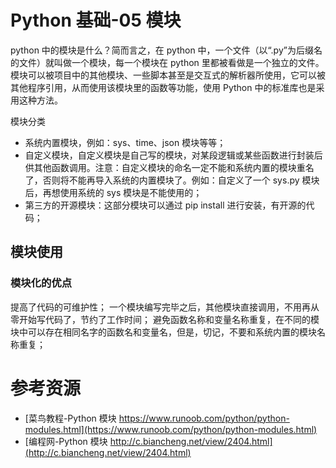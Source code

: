 # Python 基础-05 模块

python 中的模块是什么？简而言之，在 python 中，一个文件（以“.py”为后缀名的文件）就叫做一个模块，每一个模块在 python 里都被看做是一个独立的文件。模块可以被项目中的其他模块、一些脚本甚至是交互式的解析器所使用，它可以被其他程序引用，从而使用该模块里的函数等功能，使用 Python 中的标准库也是采用这种方法。

模块分类

- 系统内置模块，例如：sys、time、json 模块等等；
- 自定义模块，自定义模块是自己写的模块，对某段逻辑或某些函数进行封装后供其他函数调用。注意：自定义模块的命名一定不能和系统内置的模块重名了，否则将不能再导入系统的内置模块了。例如：自定义了一个 sys.py 模块后，再想使用系统的 sys 模块是不能使用的；
- 第三方的开源模块：这部分模块可以通过 pip install 进行安装，有开源的代码；

## 模块使用

### 模块化的优点

提高了代码的可维护性；
一个模块编写完毕之后，其他模块直接调用，不用再从零开始写代码了，节约了工作时间；
避免函数名称和变量名称重复，在不同的模块中可以存在相同名字的函数名和变量名，但是，切记，不要和系统内置的模块名称重复；

# 参考资源

- [菜鸟教程-Python 模块 https://www.runoob.com/python/python-modules.html](https://www.runoob.com/python/python-modules.html)
- [编程网-Python 模块 http://c.biancheng.net/view/2404.html](http://c.biancheng.net/view/2404.html)
